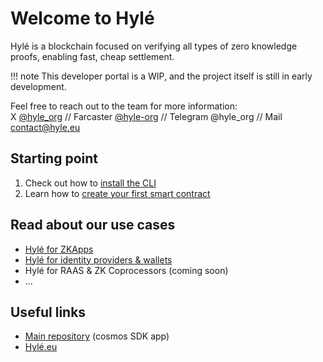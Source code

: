 # Welcome to Hylé

Hylé is a blockchain focused on verifying all types of zero knowledge proofs, enabling fast, cheap settlement.

!!! note
    This developer portal is a WIP, and the project itself is still in early development.

Feel free to reach out to the team for more information:  
X [@hyle_org](http://twitter.com/hyle_org) // Farcaster [@hyle-org](https://warpcast.com/hyle-org) // Telegram @hyle_org // Mail [contact@hyle.eu](mailto:contact@hyle.eu)

## Starting point

1. Check out how to [install the CLI](getting-started/hyled-install-instructions.md)
2. Learn how to [create your first smart contract](getting-started/your-first-smart-contract.md)

## Read about our use cases
- [Hylé for ZKApps](use-cases/for-zk-apps.md) 
- [Hylé for identity providers & wallets](use-cases/for-identity-providers.md)
- Hylé for RAAS & ZK Coprocessors (coming soon)
- ...

## Useful links

- [Main repository](http://github.com/hyle-org/hyle) (cosmos SDK app)
- [Hylé.eu](https://hyle.eu)
